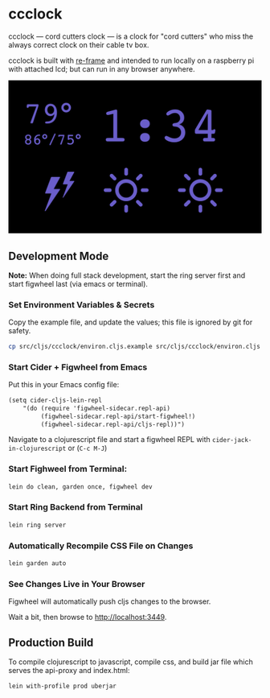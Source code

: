 # ccclock

ccclock — cord cutters clock — is a clock for "cord cutters" who miss the always correct clock on their cable tv box. 

ccclock is built with [re-frame](https://github.com/Day8/re-frame) and intended to run locally on a raspberry pi with attached lcd; but can run in any browser anywhere.

![ccclock demo](ccclock-demo.png)

## Development Mode

**Note:** When doing full stack development, start the ring server first and start figwheel last (via emacs or terminal).

### Set Environment Variables & Secrets

Copy the example file, and update the values; this file is ignored by git for safety.

```sh
cp src/cljs/ccclock/environ.cljs.example src/cljs/ccclock/environ.cljs
```

### Start Cider + Figwheel from Emacs

Put this in your Emacs config file:

```emacs-lisp
(setq cider-cljs-lein-repl
	"(do (require 'figwheel-sidecar.repl-api)
         (figwheel-sidecar.repl-api/start-figwheel!)
         (figwheel-sidecar.repl-api/cljs-repl))")
```

Navigate to a clojurescript file and start a figwheel REPL with `cider-jack-in-clojurescript` or (`C-c M-J`)

### Start Fighweel from Terminal:

```sh
lein do clean, garden once, figwheel dev
```

### Start Ring Backend from Terminal

```sh
lein ring server
```

### Automatically Recompile CSS File on Changes

```sh
lein garden auto
```

### See Changes Live in Your Browser

Figwheel will automatically push cljs changes to the browser.

Wait a bit, then browse to [http://localhost:3449](http://localhost:3449).

## Production Build


To compile clojurescript to javascript, compile css, and build jar file which serves the api-proxy and index.html:

```sh
lein with-profile prod uberjar
```
